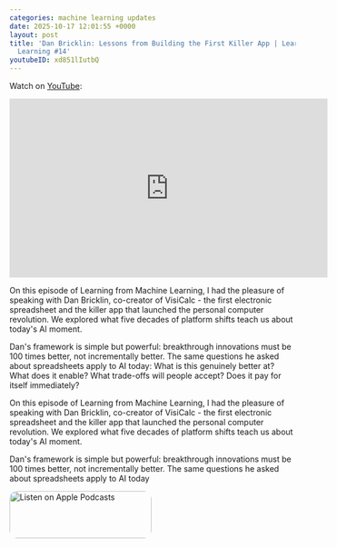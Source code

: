 ```yaml
---
categories: machine learning updates
date: 2025-10-17 12:01:55 +0000
layout: post
title: 'Dan Bricklin: Lessons from Building the First Killer App | Learning from Machine
  Learning #14'
youtubeID: xd851lIutbQ
---
```

Watch on [YouTube](https://www.youtube.com/watch?v=xd851lIutbQ):
<iframe width="560" height="315" src="https://www.youtube.com/embed/xd851lIutbQ" title="YouTube video player" frameborder="0" allow="accelerometer; autoplay; clipboard-write; encrypted-media; gyroscope; picture-in-picture; web-share" allowfullscreen></iframe>

On this episode of Learning from Machine Learning, I had the pleasure of speaking with Dan Bricklin, co-creator of VisiCalc - the first electronic spreadsheet and the killer app that launched the personal computer revolution. We explored what five decades of platform shifts teach us about today's AI moment.

Dan's framework is simple but powerful: breakthrough innovations must be 100 times better, not incrementally better. The same questions he asked about spreadsheets apply to AI today: What is this genuinely better at? What does it enable? What trade-offs will people accept? Does it pay for itself immediately?

<p>On this episode of Learning from Machine Learning, I had the pleasure of speaking with Dan Bricklin, co-creator of VisiCalc - the first electronic spreadsheet and the killer app that launched the personal computer revolution. We explored what five decades of platform shifts teach us about today's AI moment. </p><p>Dan's framework is simple but powerful: breakthrough innovations must be 100 times better, not incrementally better. The same questions he asked about spreadsheets apply to AI today

<a href="https://podcasts.apple.com/us/podcast/learning-from-machine-learning/id1663925230?itsct=podcast_box_badge&amp;itscg=30200&amp;ls=1" style="display: inline-block; overflow: hidden; border-radius: 13px; width: 250px; height: 83px;"><img src="https://tools.applemediaservices.com/api/badges/listen-on-apple-podcasts/badge/en-us?size=250x83&amp;releaseDate=1673288700" alt="Listen on Apple Podcasts" style="border-radius: 13px; width: 250px; height: 83px;"></a>
